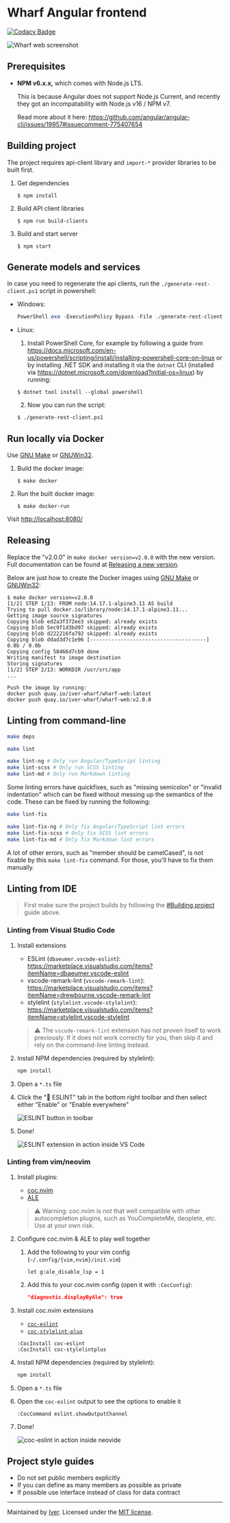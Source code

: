 # Wharf Angular frontend

[![Codacy Badge](https://app.codacy.com/project/badge/Grade/89402a769e2d4b70ba15ff29992ae6ed)](https://www.codacy.com/gh/iver-wharf/wharf-web/dashboard?utm_source=github.com\&utm_medium=referral\&utm_content=iver-wharf/wharf-web\&utm_campaign=Badge_Grade)

![Wharf web screenshot](docs/screenshot.jpg)

## Prerequisites

- **NPM v6.x.x,** which comes with Node.js LTS.

  This is because Angular does not support Node.js Current, and recently they
  got an incompatability with Node.js v16 / NPM v7.

  Read more about it here:
  <https://github.com/angular/angular-cli/issues/19957#issuecomment-775407654>

## Building project

The project requires api-client library and `import-*` provider libraries to be
built first.

1. Get dependencies

   ```console
   $ npm install
   ```

2. Build API client libraries

   ```console
   $ npm run build-clients
   ```

3. Build and start server

   ```console
   $ npm start
   ```

## Generate models and services

In case you need to regenerate the api clients, run the
`./generate-rest-client.ps1` script in powershell:

- Windows:

  ```powershell
  PowerShell.exe -ExecutionPolicy Bypass -File ./generate-rest-client.ps1
  ```

- Linux:

  1. Install PowerShell Core, for example by following a guide from <https://docs.microsoft.com/en-us/powershell/scripting/install/installing-powershell-core-on-linux>
    or by installing .NET SDK and installing it via the `dotnet` CLI
    (installed via <https://dotnet.microsoft.com/download?initial-os=linux>)
    by running:

    ```console
    $ dotnet tool install --global powershell
    ```

  2. Now you can run the script:

    ```console
    $ ./generate-rest-client.ps1
    ```

## Run locally via Docker

Use [GNU Make](https://www.gnu.org/software/make/) or [GNUWin32](http://gnuwin32.sourceforge.net/install.html).

1. Build the docker image:

   ```console
   $ make docker
   ```

2. Run the built docker image:

   ```console
   $ make docker-run
   ```

Visit <http://localhost:8080/>

## Releasing

Replace the "v2.0.0" in `make docker version=v2.0.0` with the new version. Full
documentation can be found at [Releasing a new version](https://iver-wharf.github.io/#/development/releasing-a-new-version).

Below are just how to create the Docker images using [GNU Make](https://www.gnu.org/software/make/)
or [GNUWin32](http://gnuwin32.sourceforge.net/install.html):

```console
$ make docker version=v2.0.0
[1/2] STEP 1/13: FROM node:14.17.1-alpine3.11 AS build
Trying to pull docker.io/library/node:14.17.1-alpine3.11...
Getting image source signatures
Copying blob ed2a3f372ee3 skipped: already exists
Copying blob 5ec9f1d3bd97 skipped: already exists
Copying blob d222216fa792 skipped: already exists
Copying blob ddad3d7c1e96 [--------------------------------------] 0.0b / 0.0b
Copying config 58466d7cb9 done
Writing manifest to image destination
Storing signatures
[1/2] STEP 2/13: WORKDIR /usr/src/app
...

Push the image by running:
docker push quay.io/iver-wharf/wharf-web:latest
docker push quay.io/iver-wharf/wharf-web:v2.0.0
```

## Linting from command-line

```sh
make deps

make lint

make lint-ng # Only run Angular/TypeScript linting
make lint-scss # Only run SCSS linting
make lint-md # Only run Markdown linting
```

Some linting errors have quickfixes, such as "missing semicolon" or
"invalid indentation" which can be fixed without messing up the semantics of the
code. These can be fixed by running the following:

```sh
make lint-fix

make lint-fix-ng # Only fix Angular/TypeScript lint errors
make lint-fix-scss # Only fix SCSS lint errors
make lint-fix-md # Only fix Markdown lint errors
```

A lot of other errors, such as "member should be camelCased", is not fixable by
this `make lint-fix` command. For those, you'll have to fix them manually.

## Linting from IDE

> First make sure the project builds by following the [#Building project](#building-project)
> guide above.

### Linting from Visual Studio Code

1. Install extensions

   - ESLint (`dbaeumer.vscode-eslint`): <https://marketplace.visualstudio.com/items?itemName=dbaeumer.vscode-eslint>
   - vscode-remark-lint (`vscode-remark-lint`): <https://marketplace.visualstudio.com/items?itemName=drewbourne.vscode-remark-lint>
   - stylelint (`stylelint.vscode-stylelint`): <https://marketplace.visualstudio.com/items?itemName=stylelint.vscode-stylelint>

   > :warning: The `vscode-remark-lint` extension has not proven itself to work
   > previously. If it does not work correctly for you, then skip it and rely
   > on the command-line linting instead.

2. Install NPM dependencies (required by stylelint):

   ```sh
   npm install
   ```

3. Open a `*.ts` file

4. Click the "🚫 ESLINT" tab in the bottom right toolbar and then select
   either "Enable" or "Enable everywhere"

   ![ESLINT button in toolbar](./docs/linting-in-vscode-enable.png)

5. Done!

   ![ESLINT extension in action inside VS Code](./docs/linting-in-vscode.png)

### Linting from vim/neovim

1. Install plugins:

   - [coc.nvim](https://github.com/neoclide/coc-eslint)
   - [ALE](https://github.com/dense-analysis/ale)

   > :warning: Warning: coc.nvim is not that well compatible with other
   > autocompletion plugins, such as YouCompleteMe, deoplete, etc. Use at your
   > own risk.

2. Configure coc.nvim & ALE to play well together

   1. Add the following to your vim config (`~/.config/{vim,nvim}/init.vim`)

      ```vim
      let g:ale_disable_lsp = 1
      ```

   2. Add this to your coc.nvim config (open it with `:CocConfig`):

      ```json
      "diagnostic.displayByAle": true
      ```

3. Install coc.nvim extensions

   - [`coc-eslint`](https://github.com/neoclide/coc-eslint)
   - [`coc-stylelint-plus`](https://github.com/bmatcuk/coc-stylelintplus)

   ```vim
   :CocInstall coc-eslint
   :CocInstall coc-stylelintplus
   ```

4. Install NPM dependencies (required by stylelint):

   ```sh
   npm install
   ```

5. Open a `*.ts` file

6. Open the `coc-eslint` output to see the options to enable it

   ```vim
   :CocCommand eslint.showOutputChannel
   ```

7. Done!

   ![coc-eslint in action inside neovide](./docs/linting-in-neovide.png)

## Project style guides

- Do not set public members explicitly
- If you can define as many members as possible as private
- If possible use interface instead of class for data contract

---

Maintained by [Iver](https://www.iver.com/en).
Licensed under the [MIT license](./LICENSE).

